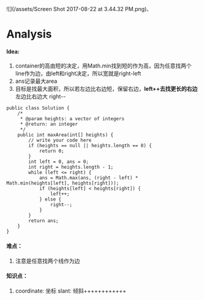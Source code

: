 ![](/assets/Screen Shot 2017-08-22 at 3.44.32 PM.png)、

# Analysis

#### Idea:

1. container的高由短的决定，用Math.min找到短的作为高，因为任意找两个line作为边，由left和right决定，所以宽就是right-left
2. ans记录最大area
3. 目标是找最大面积，所以若左边比右边短，保留右边，**left++去找更长的右边** 左边比右边大 right--

```
public class Solution {
    /*
     * @param heights: a vector of integers
     * @return: an integer
     */
    public int maxArea(int[] heights) {
        // write your code here
        if (heights == null || heights.length == 0) {
            return 0;
        }
        int left = 0, ans = 0;
        int right = heights.length - 1;
        while (left <= right) {
            ans = Math.max(ans, (right - left) * Math.min(heights[left], heights[right]));
            if (heights[left] < heights[right]) {
                left++;
            } else {
                right--;
            }
        }
        return ans;
    }
}
```

#### 难点：

1.  注意是任意找两个线作为边

#### 知识点：

1. coordinate: 坐标 slant: 倾斜++++++++++++



